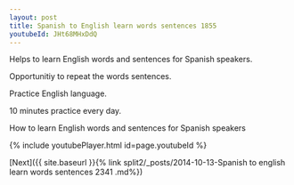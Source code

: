 ```yaml
---
layout: post
title: Spanish to English learn words sentences 1855 
youtubeId: JHt68MHxDdQ
---
```

 
 
Helps to learn English words and sentences for Spanish speakers.

Opportunitiy to repeat the words sentences. 

Practice English language. 
 
10 minutes practice every day. 
 
How to learn English words and sentences for Spanish speakers 
 
{% include youtubePlayer.html id=page.youtubeId %}
 
 
[Next]({{ site.baseurl }}{% link  split2/_posts/2014-10-13-Spanish to english learn words sentences 2341 .md%})
 
